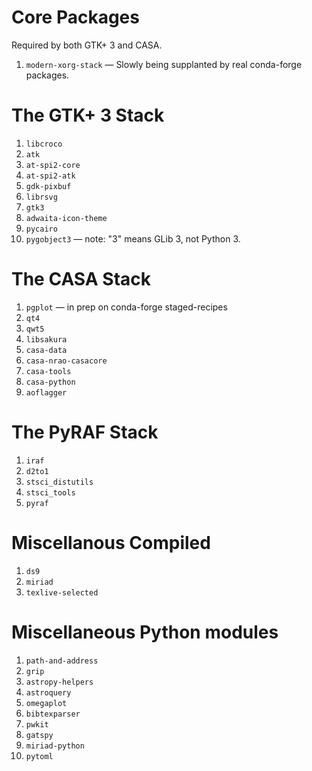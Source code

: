 Core Packages
=============

Required by both GTK+ 3 and CASA.

1. `modern-xorg-stack` — Slowly being supplanted by real conda-forge packages.


The GTK+ 3 Stack
================

1. `libcroco`
1. `atk`
1. `at-spi2-core`
1. `at-spi2-atk`
1. `gdk-pixbuf`
1. `librsvg`
1. `gtk3`
1. `adwaita-icon-theme`
1. `pycairo`
1. `pygobject3` — note: "3" means GLib 3, not Python 3.


The CASA Stack
==============

1. `pgplot` — in prep on conda-forge staged-recipes
1. `qt4`
1. `qwt5`
1. `libsakura`
1. `casa-data`
1. `casa-nrao-casacore`
1. `casa-tools`
1. `casa-python`
1. `aoflagger`


The PyRAF Stack
===============

1. `iraf`
1. `d2to1`
1. `stsci_distutils`
1. `stsci_tools`
1. `pyraf`


Miscellanous Compiled
=====================

1. `ds9`
1. `miriad`
1. `texlive-selected`


Miscellaneous Python modules
============================

1. `path-and-address`
1. `grip`
1. `astropy-helpers`
1. `astroquery`
1. `omegaplot`
1. `bibtexparser`
1. `pwkit`
1. `gatspy`
1. `miriad-python`
1. `pytoml`
